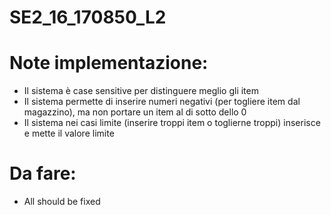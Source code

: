 # SE2_16_170850_L2

# Note implementazione:
- Il sistema è case sensitive per distinguere meglio gli item
- Il sistema permette di inserire numeri negativi (per togliere item dal magazzino), ma non portare un item al di sotto dello 0
- Il sistema nei casi limite (inserire troppi item o toglierne troppi) inserisce e mette il valore limite

# Da fare:
- All should be fixed